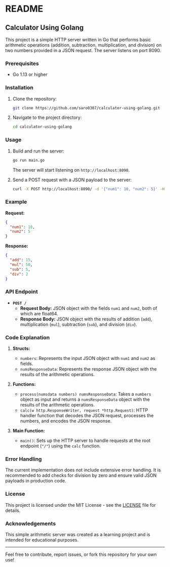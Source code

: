 # README

## Calculator Using Golang

This project is a simple HTTP server written in Go that performs basic arithmetic operations (addition, subtraction, multiplication, and division) on two numbers provided in a JSON request. The server listens on port 8090.

### Prerequisites

- Go 1.13 or higher

### Installation

1. Clone the repository:
   ```sh
   git clone https://github.com/saro0307/calculator-using-golang.git
   ```
2. Navigate to the project directory:
   ```sh
   cd calculator-using-golang
   ```

### Usage

1. Build and run the server:
   ```sh
   go run main.go
   ```
   The server will start listening on `http://localhost:8090`.

2. Send a POST request with a JSON payload to the server:
   ```sh
   curl -X POST http://localhost:8090/ -d '{"num1": 10, "num2": 5}' -H "Content-Type: application/json"
   ```

### Example

**Request:**

```json
{
  "num1": 10,
  "num2": 5
}
```

**Response:**

```json
{
  "add": 15,
  "mul": 50,
  "sub": 5,
  "div": 2
}
```

### API Endpoint

- **`POST /`**
  - **Request Body:** JSON object with the fields `num1` and `num2`, both of which are float64.
  - **Response Body:** JSON object with the results of addition (`add`), multiplication (`mul`), subtraction (`sub`), and division (`div`).

### Code Explanation

1. **Structs:**
    - `numbers`: Represents the input JSON object with `num1` and `num2` as fields.
    - `numsResponseData`: Represents the response JSON object with the results of the arithmetic operations.

2. **Functions:**
    - `process(numsdata numbers) numsResponseData`: Takes a `numbers` object as input and returns a `numsResponseData` object with the results of the arithmetic operations.
    - `calc(w http.ResponseWriter, request *http.Request)`: HTTP handler function that decodes the JSON request, processes the numbers, and encodes the JSON response.

3. **Main Function:**
    - `main()`: Sets up the HTTP server to handle requests at the root endpoint (`"/"`) using the `calc` function.

### Error Handling

The current implementation does not include extensive error handling. It is recommended to add checks for division by zero and ensure valid JSON payloads in production code.

### License

This project is licensed under the MIT License - see the [LICENSE](LICENSE) file for details.

### Acknowledgements

This simple arithmetic server was created as a learning project and is intended for educational purposes.

---

Feel free to contribute, report issues, or fork this repository for your own use!
